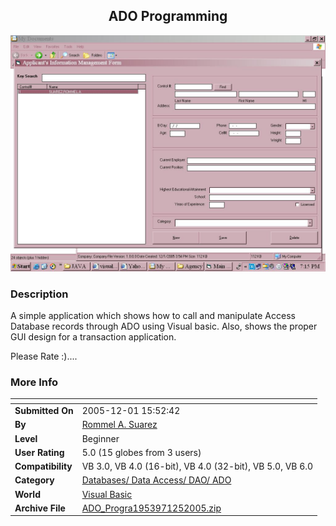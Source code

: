 ﻿<div align="center">

## ADO Programming

<img src="PIC200512562741660.JPG">
</div>

### Description

A simple application which shows how to call and manipulate Access Database records through ADO using Visual basic. Also, shows the proper GUI design for a transaction application.

Please Rate :)....
 
### More Info
 


<span>             |<span>
---                |---
**Submitted On**   |2005-12-01 15:52:42
**By**             |[Rommel A\. Suarez](https://github.com/Planet-Source-Code/PSCIndex/blob/master/ByAuthor/rommel-a-suarez.md)
**Level**          |Beginner
**User Rating**    |5.0 (15 globes from 3 users)
**Compatibility**  |VB 3\.0, VB 4\.0 \(16\-bit\), VB 4\.0 \(32\-bit\), VB 5\.0, VB 6\.0
**Category**       |[Databases/ Data Access/ DAO/ ADO](https://github.com/Planet-Source-Code/PSCIndex/blob/master/ByCategory/databases-data-access-dao-ado__1-6.md)
**World**          |[Visual Basic](https://github.com/Planet-Source-Code/PSCIndex/blob/master/ByWorld/visual-basic.md)
**Archive File**   |[ADO\_Progra1953971252005\.zip](https://github.com/Planet-Source-Code/rommel-a-suarez-ado-programming__1-63517/archive/master.zip)








